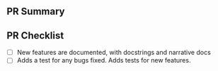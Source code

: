 <!--Thank you so much for your PR! To help us review, fill out the form
to the best of your ability.  Please make use of the development guide at
http://yt-project.org/docs/dev/developing/index.html-->

<!--Provide a general summary of your changes in the title above, for
example "Raises ValueError on Non-Numeric Input to set_xlim".  Please avoid
non-descriptive titles such as "Addresses issue #8576".-->

<!--If you are able to do so, please do not create the PR out of master, but out
of a separate branch. -->

## PR Summary

<!--Please provide at least 1-2 sentences describing the pull request in
detail.  Why is this change required?  What problem does it solve?-->

<!--If it fixes an open issue, please link to the issue here.-->

## PR Checklist

<!-- Note that some of these check boxes may not apply to all pull requests -->
- [ ] New features are documented, with docstrings and narrative docs
- [ ] Adds a test for any bugs fixed. Adds tests for new features.

<!--We understand that PRs can sometimes be overwhelming, especially as the
reviews start coming in.  Please let us know if the reviews are unclear or the
recommended next step seems overly demanding , or if you would like help in
addressing a reviewer's comments.  And please ping us if you've been waiting
too long to hear back on your PR.-->
